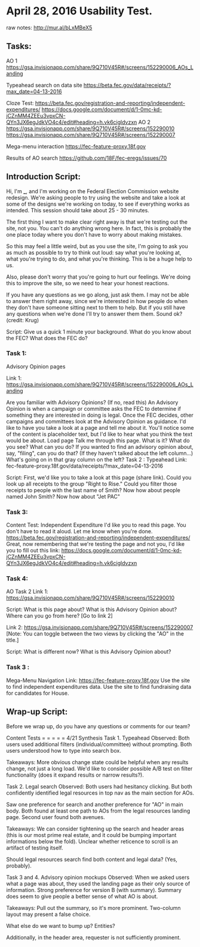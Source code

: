 # April 28, 2016 Usability Test.

raw notes: <http://mur.al/bLxMBeX5>

## Tasks:

AO 1 <https://gsa.invisionapp.com/share/9Q710V45R#/screens/152290006_AOs_Landing>

Typeahead search on data site <https://beta.fec.gov/data/receipts/?max_date=04-13-2016>

Cloze Test: <https://beta.fec.gov/registration-and-reporting/independent-expenditures/> <https://docs.google.com/document/d/1-0mc-kd-jCZnMM4ZEEu3vpxCN-QYn3JX6egJdkVO4c4/edit#heading=h.vk6cigldvzxn> AO 2 <https://gsa.invisionapp.com/share/9Q710V45R#/screens/152290010> <https://gsa.invisionapp.com/share/9Q710V45R#/screens/152290007>

Mega-menu interaction <https://fec-feature-proxy.18f.gov>

Results of AO search <https://github.com/18F/fec-eregs/issues/70>

## Introduction Script:

Hi, I'm **_**, and I'm working on the Federal Election Commission website redesign. We're asking people to try using the website and take a look at some of the designs we're working on today, to see if everything works as intended. This session should take about 25 - 30 minutes.

The first thing I want to make clear right away is that we're testing out the site, not you. You can't do anything wrong here. In fact, this is probably the one place today where you don't have to worry about making mistakes.

So this may feel a little weird, but as you use the site, I'm going to ask you as much as possible to try to think out loud: say what you're looking at, what you're trying to do, and what you're thinking. This is be a huge help to us.

Also, please don't worry that you're going to hurt our feelings. We're doing this to improve the site, so we need to hear your honest reactions.

If you have any questions as we go along, just ask them. I may not be able to answer them right away, since we're interested in how people do when they don't have someone sitting next to them to help. But if you still have any questions when we're done I'll try to answer them them. Sound ok? (credit: Krug)

Script: Give us a quick 1 minute your background. What do you know about the FEC? What does the FEC do?

### Task 1:

Advisory Opinion pages

Link 1: <https://gsa.invisionapp.com/share/9Q710V45R#/screens/152290006_AOs_Landing>

Are you familiar with Advisory Opinions? (If no, read this) An Advisory Opinion is when a campaign or committee asks the FEC to determine if something they are interested in doing is legal. Once the FEC decides, other campaigns and committees look at the Advisory Opinion as guidance. I'd like to have you take a look at a page and tell me about it. You'll notice some of the content is placeholder text, but I'd like to hear what you think the text would be about. Load page Talk me through this page. What is it? What do you see? What can you do? If you wanted to find an advisory opinion about, say, "filing", can you do that? (If they haven't talked about the left column...) What's going on in that gray column on the left? Task 2 : Typeahead Link: fec-feature-proxy.18f.gov/data/receipts/?max_date=04-13-2016

Script: First, we'd like you to take a look at this page (share link). Could you look up all receipts to the group "Right to Rise." Could you filter those receipts to people with the last name of Smith? Now how about people named John Smith? Now how about "Jet PAC"

### Task 3:

Content Test: Independent Expenditure I'd like you to read this page. You don't have to read it aloud. Let me know when you're done. <https://beta.fec.gov/registration-and-reporting/independent-expenditures/> Great, now remembering that we're testing the page and not you, I'd like you to fill out this link: <https://docs.google.com/document/d/1-0mc-kd-jCZnMM4ZEEu3vpxCN-QYn3JX6egJdkVO4c4/edit#heading=h.vk6cigldvzxn>

### Task 4:

AO Task 2 Link 1: <https://gsa.invisionapp.com/share/9Q710V45R#/screens/152290010>

Script: What is this page about? What is this Advisory Opinion about? Where can you go from here? [Go to link 2]

Link 2: <https://gsa.invisionapp.com/share/9Q710V45R#/screens/152290007> [Note: You can toggle between the two views by clicking the "AO" in the title.]

Script: What is different now? What is this Advisory Opinion about?

### Task 3 :

Mega-Menu Navigation Link: <https://fec-feature-proxy.18f.gov> Use the site to find independent expenditures data. Use the site to find fundraising data for candidates for House.

## Wrap-up Script:

Before we wrap up, do you have any questions or comments for our team?

Content Tests = = = = = 4/21 Synthesis Task 1\. Typeahead Observed: Both users used additional filters (individual/committee) without prompting. Both users understood how to type into search box.

Takeaways: More obvious change state could be helpful when any results change, not just a long load. We'd like to consider possible A/B test on filter functionality (does it expand results or narrow results?).

Task 2\. Legal search Observed: Both users had hesitancy clicking. But both confidently identified legal resources in top nav as the main section for AOs.

Saw one preference for search and another preference for "AO" in main body. Both found at least one path to AOs from the legal resources landing page. Second user found both avenues.

Takeaways: We can consider tightening up the search and header areas (this is our most prime real estate, and it could be bumping important informations below the fold). Unclear whether reticence to scroll is an artifact of testing itself.

Should legal resources search find both content and legal data? (Yes, probably).

Task 3 and 4\. Advisory opinion mockups Observed: When we asked users what a page was about, they used the landing page as their only source of information. Strong preference for version B (with summary). Summary does seem to give people a better sense of what AO is about.

Takeaways: Pull out the summary, so it's more prominent. Two-column layout may present a false choice.

What else do we want to bump up? Entities?

Additionally, in the header area, requester is not sufficiently prominent.
